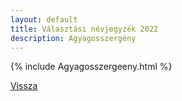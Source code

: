 ```yaml
---
layout: default
title: Választási névjegyzék 2022
description: Agyagosszergény
---
```


{% include Agyagosszergeeny.html %}

[Vissza](./)